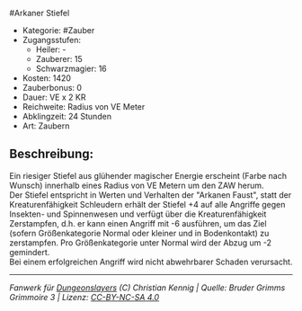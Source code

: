 #Arkaner Stiefel  
- Kategorie: #Zauber  
- Zugangsstufen:  
  - Heiler: -  
  - Zauberer: 15  
  - Schwarzmagier: 16  
- Kosten: 1420  
- Zauberbonus: 0  
- Dauer: VE x 2 KR  
- Reichweite: Radius von VE Meter  
- Abklingzeit: 24 Stunden  
- Art: Zaubern     

## Beschreibung:
Ein riesiger Stiefel aus glühender magischer Energie erscheint (Farbe nach Wunsch) innerhalb eines Radius von VE Metern um den ZAW herum.<br>Der Stiefel entspricht in Werten und Verhalten der "Arkanen Faust", statt der Kreaturenfähigkeit Schleudern erhält der Stiefel +4 auf alle Angriffe gegen Insekten- und Spinnenwesen und verfügt über die Kreaturenfähigkeit Zerstampfen, d.h. er kann einen Angriff mit -6 ausführen, um das Ziel (sofern Größenkategorie Normal oder kleiner und in Bodenkontakt) zu zerstampfen. Pro Größenkategorie unter Normal wird der Abzug um -2 gemindert.<br>Bei einem erfolgreichen Angriff wird nicht abwehrbarer Schaden verursacht.


___
*Fanwerk für [Dungeonslayers](https://www.dungeonslayers.net/) (C) Christian Kennig | Quelle: Bruder Grimms Grimmoire 3 | Lizenz: [CC-BY-NC-SA 4.0](https://creativecommons.org/licenses/by-nc-sa/4.0/deed.de)*